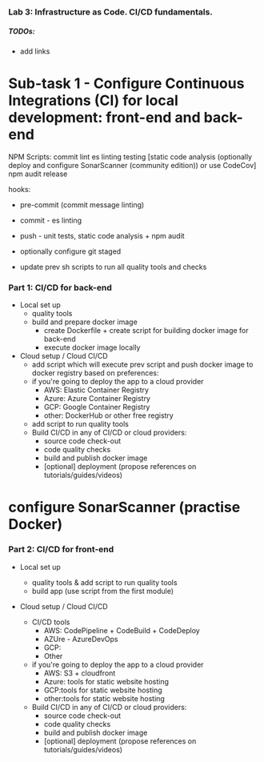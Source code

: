 ### Lab 3: Infrastructure as Code. CI/CD fundamentals.

##### TODOs:
- add links

# Sub-task 1 - Configure Continuous Integrations (CI) for local development: front-end and back-end

NPM Scripts:
commit lint
es linting
testing
[static code analysis (optionally deploy and configure SonarScanner (community edition)) or use CodeCov]
npm audit
release

hooks:
- pre-commit (commit message linting)
- commit - es linting
- push - unit tests, static code analysis + npm audit
- optionally configure git staged

- update  prev sh scripts to run all quality tools and checks 

### Part 1: CI/CD for back-end
 - Local set up
   - quality tools
   - build and prepare docker image
       - create Dockerfile + create script for building docker image for back-end
       - execute docker image locally
- Cloud setup / Cloud CI/CD
  -  add script which will execute prev script and push docker image to docker registry based on preferences:
    - if you're going to deploy the app to a cloud provider
        - AWS: Elastic Container Registry
        - Azure: Azure Container Registry
        - GCP: Google Container Registry
        - other: DockerHub or other free registry
  - add script to run quality tools
  - Build CI/CD in any of CI/CD or cloud providers:
    - source code check-out
    - code quality checks
    - build and publish docker image
    - [optional] deployment (propose references on tutorials/guides/videos)

# configure SonarScanner (practise Docker)

### Part 2: CI/CD for front-end

- Local set up
    - quality tools & add script to run quality tools
    - build app (use script from the first module)

- Cloud setup / Cloud CI/CD
    - CI/CD tools
      - AWS: CodePipeline + CodeBuild + CodeDeploy
      - AZUre - AzureDevOps
      - GCP:
      - Other
    - if you're going to deploy the app to a cloud provider
        - AWS: S3 + cloudfront
        - Azure: tools for static website hosting
        - GCP:tools for static website hosting
        - other:tools for static website hosting
    - Build CI/CD in any of CI/CD or cloud providers:
        - source code check-out
        - code quality checks
        - build and publish docker image
        - [optional] deployment (propose references on tutorials/guides/videos)
